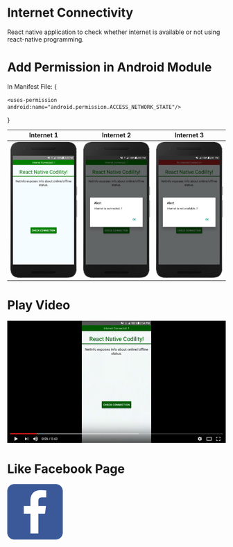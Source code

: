 # Internet Connectivity
React native application to check whether internet is available or not using react-native programming.

# Add Permission in Android Module
In Manifest File: {
    
    <uses-permission android:name="android.permission.ACCESS_NETWORK_STATE"/>
}

Internet 1     |  Internet 2 |  Internet 3 |
:---------:|:----------:|:---------:
![](https://github.com/ReactNativeCodility/InternetConnectivity/blob/master/design/main.png?raw=true)  |  ![](https://github.com/ReactNativeCodility/InternetConnectivity/blob/master/design/connected.png?raw=true) |  ![](https://github.com/ReactNativeCodility/InternetConnectivity/blob/master/design/disconnected.png?raw=true) 

# Play Video
[![](https://github.com/ReactNativeCodility/InternetConnectivity/blob/master/design/react_net_info.png?raw=true)](https://youtu.be/kBiRqhl8-TE "Click here to watch")

# Like Facebook Page
[![](https://github.com/AndroidCodility/Barchart-Graph/blob/master/design/fb.png?raw=true)](https://www.facebook.com/androidcodility/ "Click here")